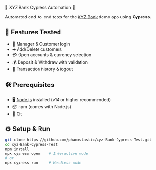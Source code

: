 🏦 XYZ Bank Cypress Automation 🏦

Automated end-to-end tests for the [XYZ Bank](https://www.globalsqa.com/angularJs-protractor/BankingProject/#/login) demo app using **Cypress**.

## 🚀 Features Tested
- 👔 Manager & Customer login
- ➕ Add/Delete customers
- 💳 Open accounts & currency selection
- 💰 Deposit & Withdraw with validation
- 📜 Transaction history & logout

## 🛠️ Prerequisites

- 🖥️ [Node.js](https://nodejs.org/) installed (v14 or higher recommended)
- 📦 npm (comes with Node.js)
- 🔧 Git
  
## ⚙️ Setup & Run

```bash
git clone https://github.com/phannstastic/xyz-Bank-Cypress-Test.git
cd xyz-Bank-Cypress-Test
npm install
npx cypress open    # Interactive mode
# or
npx cypress run     # Headless mode



